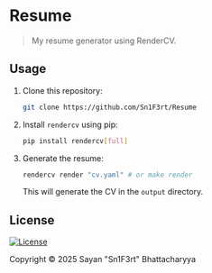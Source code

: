 # Resume

> My resume generator using RenderCV. 

## Usage

1. Clone this repository:

    ```bash
    git clone https://github.com/Sn1F3rt/Resume
    ```

2. Install `rendercv` using pip:

    ```bash
    pip install rendercv[full]
    ```

3. Generate the resume:

    ```bash
    rendercv render "cv.yaml" # or make render
    ```

    This will generate the CV in the `output` directory.

## License

[![License](https://img.shields.io/github/license/Sn1F3rt/Resume)](LICENSE)

Copyright &copy; 2025 Sayan "Sn1F3rt" Bhattacharyya
